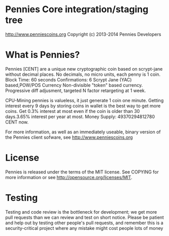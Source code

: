 Pennies Core integration/staging tree
=======

http://www.penniescoins.org
Copyright (c) 2013-2014 Pennies Developers

What is Pennies?
=======
Pennies [CENT] are a unique new cryptographic coin based on scrypt-jane without decimal places.
No decimals, no micro units, each penny is 1 coin.
Block Time: 60 seconds
Confirmations: 6
Scrypt Jane (YAC) based,POW/POS Currency
Non-divisible "token" based currency.
Progressive diff adjusment, targeted N factor retargeting at 1 week.

CPU-Mining pennies is valueless, it just generate 1 coin one minute.
Getting interest every 9 days by storing coins in wallet is the best way to get more coins.
Get 0.3% interest at most even if the coin is older than 30 days.3.65% interest per year at most.
Money Supply: 49370294812780 CENT now.

For more information, as well as an immediately useable, binary version of the Pennies client sofware, see http://www.penniescoins.org


License
=======
Pennies is released under the terms of the MIT license. See  COPYING  for more information or see http://opensource.org/licenses/MIT.


Testing
=======
Testing and code review is the bottleneck for development; we get more pull requests than we can review and test on short notice. Please be patient and help out by testing other people's pull requests, and remember this is a security-critical project where any mistake might cost people lots of money




